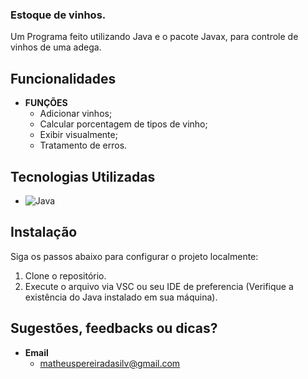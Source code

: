 ### Estoque de vinhos.

Um Programa feito utilizando Java e o pacote Javax, para controle de vinhos de uma adega.

## Funcionalidades

- **FUNÇÕES**
  - Adicionar vinhos;
  - Calcular porcentagem de tipos de vinho;
  - Exibir visualmente;
  - Tratamento de erros.


## Tecnologias Utilizadas

- ![Java](https://img.shields.io/badge/java-%23ED8B00.svg?style=for-the-badge&logo=openjdk&logoColor=white)

## Instalação

Siga os passos abaixo para configurar o projeto localmente:

1. Clone o repositório.
2. Execute o arquivo via VSC ou seu IDE de preferencia (Verifique a existência do Java instalado em sua máquina).

## Sugestões, feedbacks ou dicas?

- **Email**
  - matheuspereiradasilv@gmail.com
